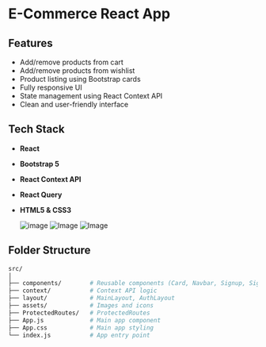 
# E-Commerce React App

                                                                    
##  Features

-  Add/remove products from cart
-  Add/remove products from wishlist
-  Product listing using Bootstrap cards
-  Fully responsive UI
-  State management using React Context API
-  Clean and user-friendly interface


  ##  Tech Stack
  
- **React**
- **Bootstrap 5**
- **React Context API**
- **React Query**
- **HTML5 & CSS3**


  ![image](https://github.com/user-attachments/assets/fde15ad4-12c1-47da-9d1f-67e97628b417)
  ![Image](https://github.com/user-attachments/assets/1ddf2155-c402-4c6c-b04e-5775760f321e)
  ![Image](https://github.com/user-attachments/assets/3a921c7e-9d87-409d-b6ca-33f5c378e640)

## Folder Structure

```bash
src/
│
├── components/        # Reusable components (Card, Navbar, Signup, Signin, Categories, Brand, Wishlist, Home)
├── context/           # Context API logic
├── layout/            # MainLayout, AuthLayout
├── assets/            # Images and icons
├── ProtectedRoutes/   # ProtectedRoutes
├── App.js             # Main app component
├── App.css            # Main app styling
└── index.js           # App entry point
```

